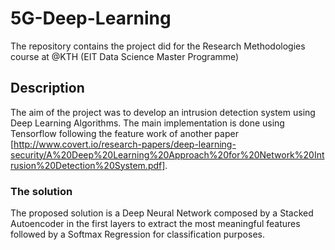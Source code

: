 # 5G-Deep-Learning
The repository contains the project did for the Research Methodologies course at @KTH (EIT Data Science Master Programme)

## Description
The aim of the project was to develop an intrusion detection system using Deep Learning Algorithms. The main implementation is done using Tensorflow following the feature work of another paper [http://www.covert.io/research-papers/deep-learning-security/A%20Deep%20Learning%20Approach%20for%20Network%20Intrusion%20Detection%20System.pdf].

### The solution
The proposed solution is a Deep Neural Network composed by a Stacked Autoencoder in the first layers to extract the most meaningful features followed by a Softmax Regression for classification purposes.
